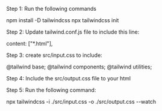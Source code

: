 Step 1: Run the following commands

npm install -D tailwindcss
npx tailwindcss init

Step 2: Update tailwind.conf.js file to include this line:

content: ["*.html"],

Step 3: create src/input.css to include:

@tailwind base;
@tailwind components;
@tailwind utilities;

Step 4: Include the src/output.css file to your html

Step 5: Run the following command:

npx tailwindcss -i ./src/input.css -o ./src/output.css --watch